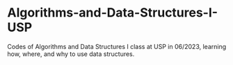 # Algorithms-and-Data-Structures-I-USP
Codes of Algorithms and Data Structures I class at USP in 06/2023, learning how, where, and why to use data structures.
